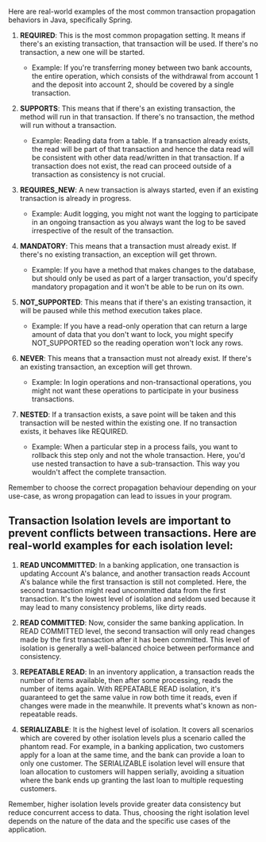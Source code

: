 Here are real-world examples of the most common transaction propagation behaviors in Java, specifically Spring.

1. **REQUIRED**: This is the most common propagation setting. It means if there's an existing transaction, that transaction will be used.
    If there's no transaction, a new one will be started.
   - Example: If you're transferring money between two bank accounts, the entire operation, which consists of the withdrawal from account 1 and the deposit into account 2, should be covered by a single transaction.

2. **SUPPORTS**: This means that if there's an existing transaction, the method will run in that transaction. If there's no transaction, the method will run without a transaction.
    - Example: Reading data from a table. If a transaction already exists, the read will be part of that transaction and hence the data read will be consistent with other data read/written in that transaction. If a transaction does not exist, the read can proceed outside of a transaction as consistency is not crucial.

3. **REQUIRES_NEW**: A new transaction is always started, even if an existing transaction is already in progress.
   - Example: Audit logging, you might not want the logging to participate in an ongoing transaction as you always want the log to be saved irrespective of the result of the transaction.

4. **MANDATORY**: This means that a transaction must already exist. If there's no existing transaction, an exception will get thrown.
   - Example: If you have a method that makes changes to the database, but should only be used as part of a larger transaction, you'd specify mandatory propagation and it won't be able to be run on its own.

5. **NOT_SUPPORTED**: This means that if there's an existing transaction, it will be paused while this method execution takes place.
   - Example: If you have a read-only operation that can return a large amount of data that you don't want to lock, you might specify NOT_SUPPORTED so the reading operation won't lock any rows.

6. **NEVER**: This means that a transaction must not already exist. If there's an existing transaction, an exception will get thrown.
   - Example: In login operations and non-transactional operations, you might not want these operations to participate in your business transactions.

7. **NESTED**: If a transaction exists, a save point will be taken and this transaction will be nested within the existing one. If no transaction exists, it behaves like REQUIRED.
   - Example: When a particular step in a process fails, you want to rollback this step only and not the whole transaction. Here, you'd use nested transaction to have a sub-transaction. This way you wouldn't affect the complete transaction.

Remember to choose the correct propagation behaviour depending on your use-case, as wrong propagation can lead to issues in your program.

## Transaction Isolation levels are important to prevent conflicts between transactions. Here are real-world examples for each isolation level:

1. **READ UNCOMMITTED**: In a banking application, one transaction is updating Account A's balance, and another transaction reads Account A's balance while the first transaction is still not completed. Here, the second transaction might read uncommitted data from the first transaction. It's the lowest level of isolation and seldom used because it may lead to many consistency problems, like dirty reads.

2. **READ COMMITTED**: Now, consider the same banking application. In READ COMMITTED level, the second transaction will only read changes made by the first transaction after it has been committed. This level of isolation is generally a well-balanced choice between performance and consistency.

3. **REPEATABLE READ**: In an inventory application, a transaction reads the number of items available, then after some processing, reads the number of items again. With REPEATABLE READ isolation, it's guaranteed to get the same value in row both time it reads, even if changes were made in the meanwhile. It prevents what's known as non-repeatable reads.

4. **SERIALIZABLE**: It is the highest level of isolation. It covers all scenarios which are covered by other isolation levels plus a scenario called the phantom read. For example, in a banking application, two customers apply for a loan at the same time, and the bank can provide a loan to only one customer. The SERIALIZABLE isolation level will ensure that loan allocation to customers will happen serially, avoiding a situation where the bank ends up granting the last loan to multiple requesting customers.

Remember, higher isolation levels provide greater data consistency but reduce concurrent access to data. Thus, choosing the right isolation level depends on the nature of the data and the specific use cases of the application.
